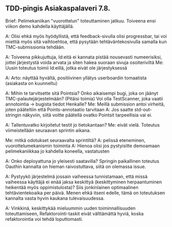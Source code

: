 ## TDD-pingis Asiakaspalaveri 7.8.

Brief:
Pelimekaniikan "vuorottelun" toteuttaminen jatkuu. Toiveena ensi viikon demo kahdella käyttäjällä. 

A: Olisi ehkä myös hyödyllistä, että feedback-sivulla olisi progressbar, tai voi miettiä myös sitä vaihtoehtoa, että pysytään tehtäväntekosivulla samalla kun TMC-submissionia tehdään.

A: Toiveena pikkujuttuja, Id:eitä ei kannata pistää nousevasti numeerisiksi, jottei järjestystä voida arvata ja siten hakea suoraan sivuja osoiteriviltä 
Me: Uusin toteutus toimii Id:eillä, jotka eivät ole järjestyksessä

A: Arto: näyttää hyvältä, positiivinen yllätys userboardin tomaatista (asiakasta on kuunneltu)

A: Mihin te tarvitsette sitä Pointsia? Onko aikaisempi bugi, joka on jäänyt TMC-palautejärjestelmään? (Pitäisi toimia) Voi olla TestScanner, joka vaatii annotointia -> bugista tiedot Henkalle?
Me: Meillä submission antoi virheitä, joten pääteltiin että Points-annotaatio tarvitaan
A: Jos saatte std-out-stringin näkyviin, siitä voitte päätellä ovatko Pointsit tarpeellisia vai ei.

A: Tallentuvatko kirjoitetut testit jo tietokantaan?
Me: eivät vielä. Toteutus viimeistellään seuraavan sprintin aikana.

Me: mitkä odotukset seuraavalta sprintiltä?
A: pelissä eteneminen, vuorottelumekanismin toiminta
A: Hienoa olisi jos pystyisitte demoamaan pelimekaniikkaa jo kahdella koneella, vastatusten

A: Onko deployattuna jo yleisesti saatavilla? Springin paikallinen toteutus Oauthin kannalta on hieman raivostuttava, siitä on olemassa issue.

A: Pystyykö järjestelmä jossain vaiheessa tunnistamaan, että missä vaiheessa käyttäjä ei enää jaksa keskittyä (keskittyminen herpaantuminen heikentää myös oppimistulosta)? Siis jonkinlainen optimaalinen tehtävientekoaika per päivä. Menen ehkä itseni edelle, tämä on toteutuksen kannalta vasta hyvin kaukana tulevaisuudessa.

A: Vinkkinä, keskittykää mieluummin uuden toiminnallisuuden toteuttamiseen, Refaktorointi-taskit eivät välttämättä hyviä, koska refaktorointia voi tehdä loputtomasti.


